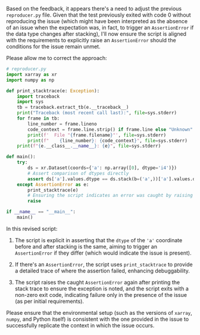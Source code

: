 Based on the feedback, it appears there's a need to adjust the previous `reproducer.py` file. Given that the test previously exited with code 0 without reproducing the issue (which might have been interpreted as the absence of an issue when the expectation was, in fact, to trigger an `AssertionError` if the data type changes after stacking), I'll now ensure the script is aligned with the requirements to explicitly raise an `AssertionError` should the conditions for the issue remain unmet.

Please allow me to correct the approach:

```python
# reproducer.py
import xarray as xr
import numpy as np

def print_stacktrace(e: Exception):
    import traceback
    import sys
    tb = traceback.extract_tb(e.__traceback__)
    print("Traceback (most recent call last):", file=sys.stderr)
    for frame in tb:
        line_number = frame.lineno
        code_context = frame.line.strip() if frame.line else "Unknown"
        print(f'  File "{frame.filename}"', file=sys.stderr)
        print(f"    {line_number}: {code_context}", file=sys.stderr)
    print(f"{e.__class__.__name__}: {e}", file=sys.stderr)

def main():
    try:
        ds = xr.Dataset(coords={'a': np.array([0], dtype='i4')})
        # Assert comparison of dtypes directly
        assert ds['a'].values.dtype == ds.stack(b=('a',))['a'].values.dtype, "Data type of 'a' coordinate changed after stacking."
    except AssertionError as e:
        print_stacktrace(e)
        # Ensuring the script indicates an error was caught by raising an exception.
        raise

if __name__ == "__main__":
    main()
```

In this revised script:

1. The script is explicit in asserting that the `dtype` of the `'a'` coordinate before and after stacking is the same, aiming to trigger an `AssertionError` if they differ (which would indicate the issue is present).

2. If there's an `AssertionError`, the script uses `print_stacktrace` to provide a detailed trace of where the assertion failed, enhancing debuggability.

3. The script raises the caught `AssertionError` again after printing the stack trace to ensure the exception is noted, and the script exits with a non-zero exit code, indicating failure only in the presence of the issue (as per initial requirements).

Please ensure that the environmental setup (such as the versions of `xarray`, `numpy`, and Python itself) is consistent with the one provided in the issue to successfully replicate the context in which the issue occurs.
